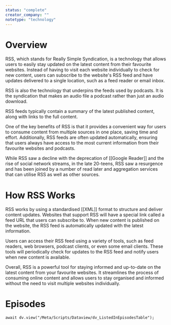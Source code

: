 ```yaml
---
status: "complete"
creator_company: ""
notetype: "technology"
---
```


# Overview
RSS, which stands for Really Simple Syndication, is a technology that allows users to easily stay updated on the latest content from their favourite websites. Instead of having to visit each website individually to check for new content, users can subscribe to the website's RSS feed and have updates delivered to a single location, such as a feed reader or email inbox.

RSS is also the technology that underpins the feeds used by podcasts. It is the syndication that makes an audio file a podcast rather than just an audio download.

RSS feeds typically contain a summary of the latest published content, along with links to the full content.

One of the key benefits of RSS is that it provides a convenient way for users to consume content from multiple sources in one place, saving time and effort. Additionally, RSS feeds are often updated automatically, ensuring that users always have access to the most current information from their favourite websites and podcasts.

While RSS saw a decline with the deprecation of [[Google Reader]] and the rise of social network streams, in the late 20-teens, RSS saw a resurgence and has been joined by a number of read later and aggregation services that can utilise RSS as well as other sources.

# How RSS Works
RSS works by using a standardised [[XML]] format to structure and deliver content updates. Websites that support RSS will have a special link called a feed URL that users can subscribe to. When new content is published on the website, the RSS feed is automatically updated with the latest information.

Users can access their RSS feed using a variety of tools, such as feed readers, web browsers, podcast clients, or even some email clients. These tools will periodically check for updates to the RSS feed and notify users when new content is available.

Overall, RSS is a powerful tool for staying informed and up-to-date on the latest content from your favourite websites. It streamlines the process of consuming online content and allows users to stay organised and informed without the need to visit multiple websites individually.


# Episodes
```dataviewjs
await dv.view("/Meta/Scripts/Dataview/dv_ListedInEpisodesTable");
```
